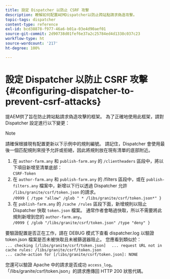 ```yaml
---
title: 設定 Dispatcher 以防止 CSRF 攻擊
description: 瞭解如何配置AEMDispatcher以防止跨站點請求偽造攻擊。
topic-tags: dispatcher
content-type: reference
exl-id: bcd38878-f977-46a6-b01a-03e4d90aef01
source-git-commit: 2d90738d01fef6e37a2c25784ed4d1338c037c23
workflow-type: ht
source-wordcount: '217'
ht-degree: 100%

---
```


# 設定 Dispatcher 以防止 CSRF 攻擊{#configuring-dispatcher-to-prevent-csrf-attacks}

提AEM供了旨在防止跨站點請求偽造攻擊的框架。 為了正確地使用此框架，請對 Dispatcher 設定進行以下變更：

>[!NOTE]
>
>請確保根據現有配置更新以下示例中的規則編號。 請記住，Dispatcher 會使用最後一個匹配規則來授予允許或拒絕，因此將規則放在現有清單的底部附近。

1. 在 `author-farm.any` 和 `publish-farm.any` 的 `/clientheaders` 區段中，將以下項目新增至清單底部：\
   `CSRF-Token`
1. 在 `author-farm.any` 和 `publish-farm.any` 的 /filters 區段中，或在 `publish-filters.any` 檔案中，新增以下行以透過 Dispatcher 允許 `/libs/granite/csrf/token.json` 的請求。\
   `/0999 { /type "allow" /glob " * /libs/granite/csrf/token.json*" }`
1. 在 `publish-farm.any` 的 `/cache /rules` 區段下面，新增規則以阻止 Dispatcher 快取 `token.json` 檔案。 通常作者會略過快取，所以不需要將此規則新增到您的 `author-farm.any`。\
   `/0999 { /glob "/libs/granite/csrf/token.json" /type "deny" }`

要驗證配置是否正在工作，請在 DEBUG 模式下查看 dispatcher.log 以驗證 token.json 檔案是否未被快取且未被篩選器阻止。 您應看到類似於：\
`... checking [/libs/granite/csrf/token.json]  `
`... request URL not in cache rules: /libs/granite/csrf/token.json`\
`... cache-action for [/libs/granite/csrf/token.json]: NONE`

您還可以驗證 Apache 中的請求是否成功 `access_log`。 「/libs/granite/csrf/token.json」的請求應傳回 HTTP 200 狀態代碼。
